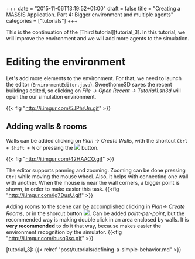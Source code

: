 +++
date = "2015-11-06T13:19:52+01:00"
draft = false
title = "Creating a MASSIS Application. Part 4: Bigger environment and multiple agents"
categories = ["tutorials"]
+++

This is the continuation of the [Third tutorial][tutorial_3]. In this tutorial, we will improve the environment and we will add more agents to the simulation.

# Editing the environment

Let's add more elements to the environment. For that, we need to launch the editor (`EnvironmentEditor.java`).
Sweethome3D saves the recent buildings edited, so clicking on _File -> Open Recent -> Tutorial1.sh3d_ will open the our simulation environment.

{{< fig "http://i.imgur.com/5JPhrUn.gif" >}}

## Adding walls & rooms

Walls can be added clicking on _Plan -> Create Walls_, with the shortcut `Ctrl + Shift + W` or pressing the ![](http://i.imgur.com/bc5HLBQ.png) button.

{{< fig "http://i.imgur.com/42HAACQ.gif" >}}

The editor supports panning and zooming. Zooming can be done pressing `Ctrl` while moving the mouse wheel. Also, it helps with connecting one wall with another. When the mouse is near the wall corners, a bigger point is shown, in order to make easier this task.
{{<fig "http://i.imgur.com/ig7DusU.gif" >}}

Adding rooms to the scene can be accomplished clicking in _Plan-> Create Rooms_, or in the shorcut button ![](http://i.imgur.com/vOnfWjk.png). Can be added _point-per-point_, but the recommended way is making double click in an area enclosed by walls. It is **very recommended** to do it that way, because makes easier the environment recognition by the simulator.
{{<fig "http://i.imgur.com/busq3sc.gif" >}}




[tutorial_3]: {{< relref "post/tutorials/defining-a-simple-behavior.md" >}}